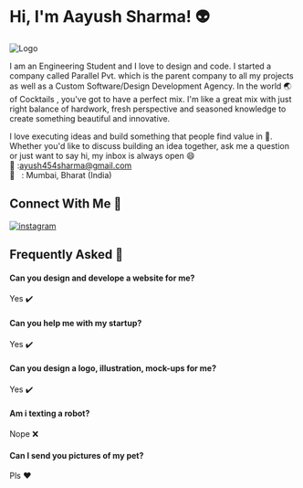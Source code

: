 # Hi, I'm Aayush Sharma! 👽
![Logo](assets/logo.svg)


I am an Engineering Student and I love to design and code. I started a company called Parallel Pvt. which is the parent company to all my projects as well as a Custom Software/Design Development Agency. In the world :earth_asia: of Cocktails , you've got to have a perfect mix. I'm like a great mix with just right balance of hardwork, fresh perspective and seasoned knowledge to create something beautiful and innovative.

I love executing ideas and build something that people find value in :sunflower:.
Whether you'd like to discuss building an idea together, ask me a question or just want to say hi, my inbox is always open :smile:</br>
:love_letter: :ayush454sharma@gmail.com </br>
 :round_pushpin:  &nbsp; : Mumbai, Bharat (India) 

## Connect With Me :link:
[![instagram](assets/instagram.svg)](https://https://www.instagram.com/ayushsharma7539/) 

## Frequently Asked :thought_balloon:

#### Can you design and develope a website for me?
Yes :heavy_check_mark:

#### Can you help me with my startup?
Yes :heavy_check_mark:

#### Can you design a logo, illustration, mock-ups for me?
Yes :heavy_check_mark:

#### Am i texting a robot?
Nope :x:

#### Can I send you pictures of my pet?
Pls :heart:


  


